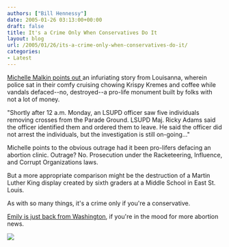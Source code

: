 ```yaml
---
authors: ["Bill Hennessy"]
date: 2005-01-26 03:13:00+00:00
draft: false
title: It's a Crime Only When Conservatives Do It
layout: blog
url: /2005/01/26/its-a-crime-only-when-conservatives-do-it/
categories:
- Latest
---
```


[ Michelle Malkin points out ](https://michellemalkin.com/archives/001333.htm)an infuriating story from Louisanna, wherein police sat in their comfy cruising chowing Krispy Kremes and coffee while vandals defaced--no, destroyed--a pro-life monument built by folks with not a lot of money.  



"Shortly after 12 a.m. Monday, an LSUPD officer saw five individuals removing crosses from the Parade Ground. LSUPD Maj. Ricky Adams said the officer identified them and ordered them to leave. He said the officer did not arrest the individuals, but the investigation is still on-going..."  





  
Michelle points to the obvious outrage had it been pro-lifers defacing an abortion clinic. Outrage? No. Prosecution under the Racketeering, Influence, and Corrupt Organizations laws.   
  
But a more appropriate comparison might be the destruction of a Martin Luther King display created by sixth graders at a Middle School in East St. Louis.   
  
As with so many things, it's a crime only if you're a conservative.




[Emily is just back from Washington](https://afterabortion.blogspot.com/2005/01/back-from-march.html), if you're in the mood for more abortion news.

![](https://blog.billhennessy.com/aggbug.aspx?PostID=951)

